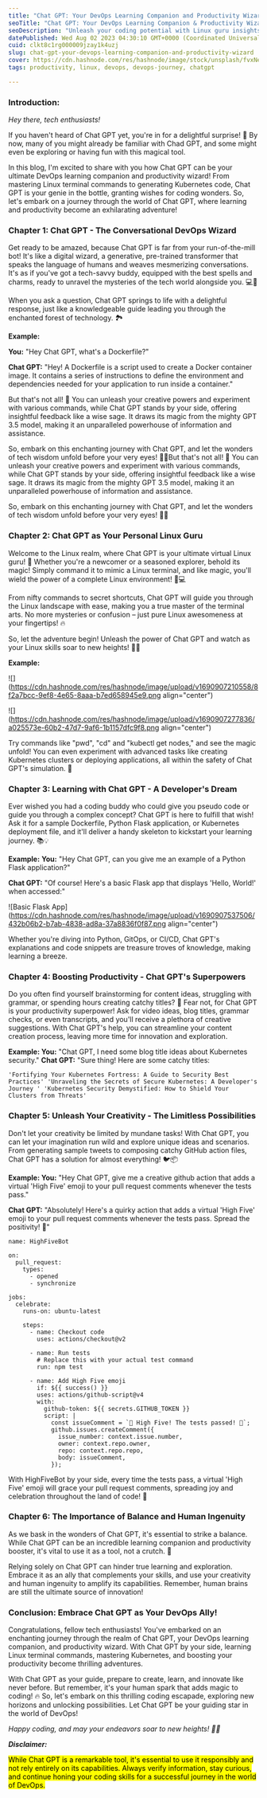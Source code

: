 ```yaml
---
title: "Chat GPT: Your DevOps Learning Companion and Productivity Wizard !"
seoTitle: "Chat GPT: Your DevOps Learning Companion & Productivity Wizard!"
seoDescription: "Unleash your coding potential with Linux guru insights, coding samples, and creative ideas. Embrace Chat GPT's magic for a seamless DevOps journey! 🚀🤖"
datePublished: Wed Aug 02 2023 04:30:10 GMT+0000 (Coordinated Universal Time)
cuid: clkt8c1rg000009jzay1k4uzj
slug: chat-gpt-your-devops-learning-companion-and-productivity-wizard
cover: https://cdn.hashnode.com/res/hashnode/image/stock/unsplash/fvxNerA8uk0/upload/ea10553698a5a05f8594073b5df11ceb.jpeg
tags: productivity, linux, devops, devops-journey, chatgpt

---
```


### Introduction:

*Hey there, tech enthusiasts!*

If you haven't heard of Chat GPT yet, you're in for a delightful surprise! 🌟 By now, many of you might already be familiar with Chad GPT, and some might even be exploring or having fun with this magical tool.

In this blog, I'm excited to share with you how Chat GPT can be your ultimate DevOps learning companion and productivity wizard! From mastering Linux terminal commands to generating Kubernetes code, Chat GPT is your genie in the bottle, granting wishes for coding wonders. So, let's embark on a journey through the world of Chat GPT, where learning and productivity become an exhilarating adventure!

### Chapter 1: Chat GPT - The Conversational DevOps Wizard

Get ready to be amazed, because Chat GPT is far from your run-of-the-mill bot! It's like a digital wizard, a generative, pre-trained transformer that speaks the language of humans and weaves mesmerizing conversations. It's as if you've got a tech-savvy buddy, equipped with the best spells and charms, ready to unravel the mysteries of the tech world alongside you. 💻🔮

When you ask a question, Chat GPT springs to life with a delightful response, just like a knowledgeable guide leading you through the enchanted forest of technology. 🏞️

**Example:**

**You:** "Hey Chat GPT, what's a Dockerfile?"

**Chat GPT:** "Hey! A Dockerfile is a script used to create a Docker container image. It contains a series of instructions to define the environment and dependencies needed for your application to run inside a container."

But that's not all! 🎉 You can unleash your creative powers and experiment with various commands, while Chat GPT stands by your side, offering insightful feedback like a wise sage. It draws its magic from the mighty GPT 3.5 model, making it an unparalleled powerhouse of information and assistance.

So, embark on this enchanting journey with Chat GPT, and let the wonders of tech wisdom unfold before your very eyes! 🚀💬But that's not all! 🎉 You can unleash your creative powers and experiment with various commands, while Chat GPT stands by your side, offering insightful feedback like a wise sage. It draws its magic from the mighty GPT 3.5 model, making it an unparalleled powerhouse of information and assistance.

So, embark on this enchanting journey with Chat GPT, and let the wonders of tech wisdom unfold before your very eyes! 🚀💬

### Chapter 2: Chat GPT as Your Personal Linux Guru

Welcome to the Linux realm, where Chat GPT is your ultimate virtual Linux guru! 🎉 Whether you're a newcomer or a seasoned explorer, behold its magic! Simply command it to mimic a Linux terminal, and like magic, you'll wield the power of a complete Linux environment! 🐧💻

From nifty commands to secret shortcuts, Chat GPT will guide you through the Linux landscape with ease, making you a true master of the terminal arts. No more mysteries or confusion – just pure Linux awesomeness at your fingertips! 🔥

So, let the adventure begin! Unleash the power of Chat GPT and watch as your Linux skills soar to new heights! 🚀💬

**Example:**

![](https://cdn.hashnode.com/res/hashnode/image/upload/v1690907210558/8f2a7bcc-9ef8-4e65-8aaa-b7ed658945e9.png align="center")

![](https://cdn.hashnode.com/res/hashnode/image/upload/v1690907277836/a025573e-60b2-47d7-9af6-1b1157dfc9f8.png align="center")

Try commands like "pwd", "cd" and "kubectl get nodes," and see the magic unfold! You can even experiment with advanced tasks like creating Kubernetes clusters or deploying applications, all within the safety of Chat GPT's simulation. 🚀

### Chapter 3: Learning with Chat GPT - A Developer's Dream

Ever wished you had a coding buddy who could give you pseudo code or guide you through a complex concept? Chat GPT is here to fulfill that wish! Ask it for a sample Dockerfile, Python Flask application, or Kubernetes deployment file, and it'll deliver a handy skeleton to kickstart your learning journey. 📚💡

**Example:** **You:** "Hey Chat GPT, can you give me an example of a Python Flask application?"

**Chat GPT:** "Of course! Here's a basic Flask app that displays 'Hello, World!' when accessed:"

![Basic Flask App](https://cdn.hashnode.com/res/hashnode/image/upload/v1690907537506/432b06b2-b7ab-4838-ad8a-37a8836f0f87.png align="center")

Whether you're diving into Python, GitOps, or CI/CD, Chat GPT's explanations and code snippets are treasure troves of knowledge, making learning a breeze.

### Chapter 4: Boosting Productivity - Chat GPT's Superpowers

Do you often find yourself brainstorming for content ideas, struggling with grammar, or spending hours creating catchy titles? 📝 Fear not, for Chat GPT is your productivity superpower! Ask for video ideas, blog titles, grammar checks, or even transcripts, and you'll receive a plethora of creative suggestions. With Chat GPT's help, you can streamline your content creation process, leaving more time for innovation and exploration.

**Example: You:** "Chat GPT, I need some blog title ideas about Kubernetes security." **Chat GPT:** "Sure thing! Here are some catchy titles:

`'Fortifying Your Kubernetes Fortress: A Guide to Security Best Practices' 'Unraveling the Secrets of Secure Kubernetes: A Developer's Journey ' 'Kubernetes Security Demystified: How to Shield Your Clusters from Threats'`

### Chapter 5: Unleash Your Creativity - The Limitless Possibilities

Don't let your creativity be limited by mundane tasks! With Chat GPT, you can let your imagination run wild and explore unique ideas and scenarios. From generating sample tweets to composing catchy GitHub action files, Chat GPT has a solution for almost everything! 🐦📦

**Example: You:** "Hey Chat GPT, give me a creative github action that adds a virtual 'High Five' emoji to your pull request comments whenever the tests pass."

**Chat GPT:** "Absolutely! Here's a quirky action that adds a virtual 'High Five' emoji to your pull request comments whenever the tests pass. Spread the positivity! 🎉"

```plaintext
name: HighFiveBot

on:
  pull_request:
    types:
      - opened
      - synchronize

jobs:
  celebrate:
    runs-on: ubuntu-latest

    steps:
      - name: Checkout code
        uses: actions/checkout@v2

      - name: Run tests
        # Replace this with your actual test command
        run: npm test

      - name: Add High Five emoji
        if: ${{ success() }}
        uses: actions/github-script@v4
        with:
          github-token: ${{ secrets.GITHUB_TOKEN }}
          script: |
            const issueComment = `🎉 High Five! The tests passed! 🎉`;
            github.issues.createComment({
              issue_number: context.issue.number,
              owner: context.repo.owner,
              repo: context.repo.repo,
              body: issueComment,
            });
```

With HighFiveBot by your side, every time the tests pass, a virtual 'High Five' emoji will grace your pull request comments, spreading joy and celebration throughout the land of code! 🙌

### Chapter 6: The Importance of Balance and Human Ingenuity

As we bask in the wonders of Chat GPT, it's essential to strike a balance. While Chat GPT can be an incredible learning companion and productivity booster, it's vital to use it as a tool, not a crutch. 🤝

Relying solely on Chat GPT can hinder true learning and exploration. Embrace it as an ally that complements your skills, and use your creativity and human ingenuity to amplify its capabilities. Remember, human brains are still the ultimate source of innovation!

### Conclusion: Embrace Chat GPT as Your DevOps Ally!

Congratulations, fellow tech enthusiasts! You've embarked on an enchanting journey through the realm of Chat GPT, your DevOps learning companion, and productivity wizard. With Chat GPT by your side, learning Linux terminal commands, mastering Kubernetes, and boosting your productivity become thrilling adventures.

With Chat GPT as your guide, prepare to create, learn, and innovate like never before. But remember, it's your human spark that adds magic to coding! 🔥 So, let's embark on this thrilling coding escapade, exploring new horizons and unlocking possibilities. Let Chat GPT be your guiding star in the world of DevOps!

*Happy coding, and may your endeavors soar to new heights! 🚀🌟*

***Disclaimer:***

<mark>While Chat GPT is a remarkable tool, it's essential to use it responsibly and not rely entirely on its capabilities. Always verify information, stay curious, and continue honing your coding skills for a successful journey in the world of DevOps.</mark>